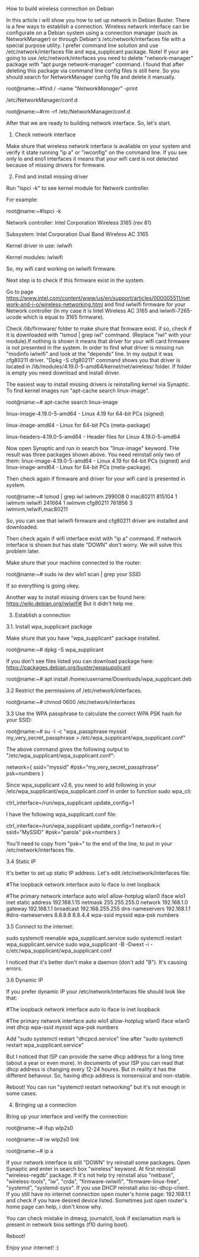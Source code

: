 How to build wireless connection on Debian

In this article i will show you how to set up network in Debian Buster. There is a few ways to establish a connection. 
Wireless network interface can be configurate on a Debian system using a connection manager (such as NetworkManager) or through Debian's /etc/network/interfaces file with a special purpose utility.
I prefer command line solution and use /etc/network/interfaces file and wpa_supplicant package. Note! If your are going to use /etc/network/interfaces you need to delete "network-manager" package
with "apt purge network-manager" command. I found that after deleting this package via command line config files is still here. So you should search for NetworkManager config file and  delete it manually.

root@name:~#find / -name "*NetworkManager*" -print
 
/etc/NetworkManager/conf.d

root@name:~#rm -rf /etc/NetworkManager/conf.d

After that we are ready to building network interface. So, let's start. 


1. Check network interface

Make shure that wireless network interface is avaliable on your system and verify it state running "ip a" or "iwconfig" on the command line. 
If you see only lo and eno1 interfaces it means that your wifi card is not detected because of missing drivers for firmware. 


2. Find and install missing driver

Run "lspci -k" to see kernel module for Network controller. 

For example:

root@name:~#lspci -k

Network controller: Intel Corporation Wireless 3165 (rev 81)

Subsystem: Intel Corporation Dual Band Wireless AC 3165

Kernel driver in use: iwlwifi

Kernel modules: iwlwifi 

So, my wifi card working on iwlwifi firmware. 

Next step is to check if this firmware exist in the system. 

Go to page https://www.intel.com/content/www/us/en/support/articles/000005511/network-and-i-o/wireless-networking.html and find iwlwifi firmware for your Network controller (in my case it is Intel Wireless AC 3165 and iwlwifi-7265-ucode which is equal to 3165 firmware).

Check /lib/firmware/ folder to make shure that firmware exist. if so, check if it is downloaded with "lsmod | grep iwl" command. (Replace "iwl" with your module).If nothing is shown it means that driver for your wifi card firmware is not presented in the system. In order to find what driver is missing run "modinfo iwlwifi" and look at the "depends" line. In my output it was cfg80211 driver.  "Dpkg -S cfg80211" command shows you that driver is located in /lib/modules/4.19.0-5-amd64/kernel/net/wireless/ folder. If folder is empty you need download and install driver.  

The easiest way to install missing drivers is reinstalling kernel via Synaptic. To find kernel images run "apt-cache search linux-image". 

root@name:~# apt-cache search linux-image

linux-image-4.19.0-5-amd64 - Linux 4.19 for 64-bit PCs (signed)

linux-image-amd64 - Linux for 64-bit PCs (meta-package)

linux-headers-4.19.0-5-amd64 - Header files for Linux 4.19.0-5-amd64

Now open Synaptic and run in search box "linux-image" keyword. THe result was three packages shown above. You need reinstall only two of them: linux-image-4.19.0-5-amd64 - Linux 4.19 for 64-bit PCs (signed) and linux-image-amd64 - Linux for 64-bit PCs (meta-package).

Then check again if firmware and driver for your wifi card is presented in system.

root@name:~# lsmod | grep iwl
iwlmvm                299008  0
mac80211              815104  1 iwlmvm
iwlwifi               241664  1 iwlmvm
cfg80211              761856  3 iwlmvm,iwlwifi,mac80211

So, you can see that iwlwifi firmware and cfg80211 driver are installed and downloaded. 

Then check again if wifi interface exist with "ip a" command. If network interface is shown but has state "DOWN" don't worry. We will solve this problem later. 

Make shure that your machine connected to the router:

root@name:~# sudo iw dev wlo1 scan | grep your SSID

If so everything is going okey. 

Another way to install missing drivers can be found here: https://wiki.debian.org/iwlwifi# But it didn't help me. 


3. Establish a connection


3.1. Install wpa_supplicant package

Make shure that you have "wpa_supplicant" package installed. 

root@name:~# dpkg -S wpa_supplicant

If you don't see files listed you can download package here: https://packages.debian.org/buster/wpasupplicant

root@name:~# apt install /home/username/Downloads/wpa_supplicant.deb


3.2 Restrict the permissions of /etc/network/interfaces.

root@name:~# chmod 0600 /etc/network/interfaces


3.3 Use the WPA passphrase to calculate the correct WPA PSK hash for your SSID:

root@name:~# su -l -c "wpa_passphrase myssid my_very_secret_passphrase > /etc/wpa_supplicant/wpa_supplicant.conf"

The above command gives the following output to "/etc/wpa_supplicant/wpa_supplicant.conf":

network={
        ssid="myssid"
        #psk="my_very_secret_passphrase"
        psk=numbers
}

Since wpa_supplicant v2.6, you need to add following in your /etc/wpa_supplicant/wpa_supplicant.conf in order to function sudo wpa_cli:

ctrl_interface=/run/wpa_supplicant 
update_config=1

I have the following wpa_supplicant.conf file:

ctrl_interface=/run/wpa_supplicant
update_config=1
network={
	ssid="MySSID"
	#psk="parola"
	psk=numbers
}

You'll need to copy from "psk=" to the end of the line, to put in your /etc/network/interfaces file. 


3.4 Static IP

It's better to set up static IP address. Let's edit /etc/network/interfaces file:

#The loopback network interface
auto lo
iface lo inet loopback

#The primary network interface
auto wlo1
allow-hotplug wlan0
iface wlo1 inet static
        address 192.168.1.15
        netmask 255.255.255.0
        network 192.168.1.0
        gateway 192.168.1.1
        broadcast 192.168.255.255
        dns-nameservers 192.168.1.1
        #dns-nameservers 8.8.8.8 8.8.4.4
        wpa-ssid myssid
        wpa-psk numbers


3.5 Connect to the internet:

sudo systemctl reenable wpa_supplicant.service
sudo systemctl restart wpa_supplicant.service
sudo wpa_supplicant -B -Dwext -i <interface> -c/etc/wpa_supplicant/wpa_supplicant.conf

I noticed that it's better don't make a daemon (don't add "B"). It's causing errors.


3.6 Dynamic IP

If you prefer dynamic IP your /etc/network/interfaces file should look like that: 

#The loopback network interface
auto lo
iface lo inet loopback

#The primary network interface
auto wlo1
allow-hotplug wlan0
iface wlan0 inet dhcp
        wpa-ssid myssid
        wpa-psk numbers

Add "sudo systemctl restart "dhcpcd.service" line after "sudo systemctl restart wpa_supplicant.service"

But I noticed that ISP can provide the same dhcp address for a long time (about a year or even more). In documents of your ISP you can read that dhcp address is changing every 12-24 houres.
But in reality it has the different behavour. So, having dhcp address is nonsensical and non-stable. 

Reboot! You can run "systemctl restart networking" but it's not enough in some cases.  


4. Bringing up a connection

Bring up your interface and verify the connection: 

root@name:~# ifup wlp2s0

root@name:~# iw wlp2s0 link

root@name:~# ip a

If your network interface is still "DOWN" try reinstall some packages. Open Synaptic and enter in search box "wireless" keyword. 
At first reinstall "wireless-regdb" package. If it's not help try reinstall also "netbase", "wireless-tools", "iw", "crda", "firmware-iwlwifi", "firmware-linux-free", "systemd", "systemd-sysv". If you use DHCP reinstall also isc-dhcp-client. If you still have no internet connection open router's home page: 192.168.1.1 and check if you have desired device listed. Sometimes just open router's home page can help, i don't know why. 

You can check mistake in dmesg, journalctl, look if exclamation mark is present in network bios settings (f10 during boot). 

Reboot!

Enjoy your internet! :)
